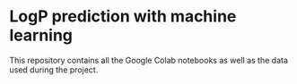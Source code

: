 # LogP prediction with machine learning

This repository contains all the Google Colab notebooks as well as the data used during the project.
